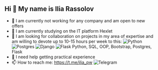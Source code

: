 ## Hi 👋  My name is Ilia Rassolov



- 🔭 I am currently not working for any company and am open to new offers
- 🌱 I am currently studying on the IT platform Hexlet
- 👯 I am looking for collaboration on projects in my area of expertise and am willing to devote up to 10-15 hours per week to this:
     ![Python](https://img.shields.io/badge/python-3670A0?style=for-the-badge&logo=python&logoColor=ffdd54) ![Postgres](https://img.shields.io/badge/postgres-%23316192.svg?style=for-the-badge&logo=postgresql&logoColor=white) ![Django](https://img.shields.io/badge/django-%23092E20.svg?style=for-the-badge&logo=django&logoColor=white)
     ![Flask](https://img.shields.io/badge/flask-%23000.svg?style=for-the-badge&logo=flask&logoColor=white) 
     Python, SQL, OOP, Bootstrap, Postgres, Flask
- 🤔 I need help getting practical experience
- 📫 How to reach me: https://t.me/ilia_pw ![Telegram](https://img.shields.io/badge/Telegram-2CA5E0?style=for-the-badge&logo=telegram&logoColor=white)


